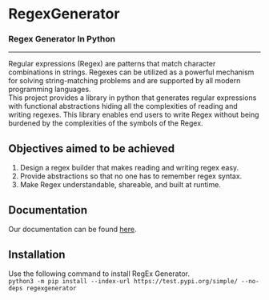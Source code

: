 # RegexGenerator
### Regex Generator In Python
---

Regular expressions (Regex) are patterns that match character combinations in strings. 
Regexes can be utilized as a powerful mechanism for solving string-matching problems and are supported by all modern programming languages. <br>
This project provides a library in python that generates regular expressions with functional abstractions hiding all the complexities of reading and writing regexes. 
This library enables end users to write Regex without being burdened by the complexities of the symbols of the Regex.

## Objectives aimed to be achieved 
1. Design a regex builder that makes reading and writing regex easy.
2. Provide abstractions so that no one has to remember regex syntax.
3. Make Regex understandable, shareable, and built at runtime.

## Documentation
Our documentation can be found [here](https://sms-org.github.io/RegexGenerator/regex.html).

## Installation
Use the following command to install RegEx Generator.<br>
`python3 -m pip install --index-url https://test.pypi.org/simple/ --no-deps regexgenerator`
